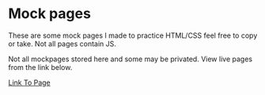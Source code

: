 # Mock pages 

These are some mock pages I made to practice HTML/CSS feel free to copy or take. Not all pages contain JS.

Not all mockpages stored here and some may be privated.
View live pages from the link below. 

[Link To Page](https://tabuhana.github.io/mockpages/)